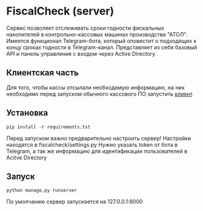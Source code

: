 # FiscalCheck (server)
Сервис позволяет отслеживать сроки годности фискальных накопителей в контрольно-кассовых машинах производства "АТОЛ". Имеется функционал Telegram-бота, который оповестит о подходящих к концу сроках годности в Telegram-канал. Представляет из себя базовый API и панель управления с входом через Active Directory

## Клиентская часть
Для того, чтобы кассы отсылали необходимую информацию, на них необходимо перед запуском обычного кассового ПО запустить [клиент](https://github.com/AnLobanov/fiscalcheck-client).

## Установка
```
pip install -r requirements.txt
```
Перед запуском важно предварительно настроить сервер! Настройки находятся в fiscalcheck/settings.py
Нужно указать token от бота в Telegram, а так же информацию для идентификации пользователей в Acitve Directory

## Запуск
```
python manage.py runserver
```
По умолчанию сервер запускается на 127.0.0.1:8000
